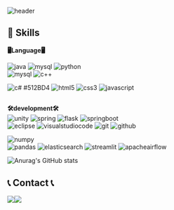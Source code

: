 ![header](https://capsule-render.vercel.app/api?type=rounded&color=timeGradient&text=Welcome%20to%20kimyoonseong's%20GitHub%20👋&animation=twinkling&fontSize=40&fontAlignY=50&fontAlign=50&height=180)
<br>


## 🦾 Skills
**🖥️Language🖥️**
<br>
<!-- Oracle의 요청으로 Java 로고가 Simple Icons에서 삭제되었기에 대신 OpenJDK의 로고를 사용 -->
![java](https://img.shields.io/badge/JAVA-007396?style=for-the-badge&logo=java&logoColor=white)
![mysql](https://img.shields.io/badge/MySQL-4479A1?style=for-the-badge&logo=MySQL&logoColor=white)
![python](https://img.shields.io/badge/Python-3776AB?style=flat-square&logo=Python-3776AB&logoColor=white)
<br>
![mysql](https://img.shields.io/badge/MySQL-4479A1?style=for-the-badge&logo=MySQL&logoColor=white)
![c++](https://img.shields.io/badge/c++-00599C?style=flat-square&logo=cplusplus&logoColor=white)

![c#](https://img.shields.io/badge/c-512BD4?style=flat-square&logo=csharp&logoColor=white)
#512BD4
![html5](https://img.shields.io/badge/html5-ffffff.svg?&style=for-the-badge&logo=html5&logoColor=black)
![css3](https://img.shields.io/badge/css3-ffffff.svg?&style=for-the-badge&logo=css3&logoColor=black)
![javascript](https://img.shields.io/badge/javascript-ffffff.svg?&style=for-the-badge&logo=javascript&logoColor=black)


##
**🛠️development🛠️**
<br>
![unity](https://img.shields.io/badge/unity-000000?style=flat-square&logo=unity&logoColor=white)
![spring](https://img.shields.io/badge/Spring-6DB33F?style=flat-square&logo=spring&logoColor=white)
![flask](https://img.shields.io/badge/flask-000000?style=for-the-badge&logo=flask&logoColor=white)
![springboot](https://img.shields.io/badge/springboot-6DB33F?style=for-the-badge&logo=springboot&logoColor=white)
<br>
![eclipse](https://img.shields.io/badge/Eclipse-2C2255?style=for-the-badge&logo=Eclipse%20IDE&logoColor=white)
![visualstudiocode](https://img.shields.io/badge/visualstudiocode-007ACC?style=for-the-badge&logo=visualstudiocode&logoColor=white)
![git](https://img.shields.io/badge/Git-F05032?style=flat-square&logo=git&logoColor=white)
![github](https://img.shields.io/badge/GitHub-181717?style=flat-square&logo=github&logoColor=white)

![numpy](https://img.shields.io/badge/numpy-ffffff.svg?&style=for-the-badge&logo=numpy&logoColor=black)<br>
![pandas](https://img.shields.io/badge/pandas-ffffff.svg?&style=for-the-badge&logo=pandas&logoColor=black)
![elasticsearch](https://img.shields.io/badge/elasticsearch-ffffff.svg?&style=for-the-badge&logo=elasticsearch&logoColor=black)
![streamlit](https://img.shields.io/badge/streamlit-ffffff.svg?&style=for-the-badge&logo=streamlit&logoColor=black)
![apacheairflow](https://img.shields.io/badge/apacheairflow-ffffff.svg?&style=for-the-badge&logo=apacheairflow&logoColor=black)


![Anurag's GitHub stats](https://github-readme-stats.vercel.app/api?username=kimyoonseong&show_icons=true&theme=radical)<br>
## 📞 Contact 📞
<div style="display:flex; flex-direction:row;">
    <a href="mailto:dannyk977@gmail.com">
        <img src="https://img.shields.io/badge/Gmail-EA4335?style=for-the-badge&logo=Gmail&logoColor=white"> 
    </a>
    <a href="https://www.instagram.com/walaos/">
        <img src="https://img.shields.io/badge/Instagram-E4405F?style=for-the-badge&logo=Instagram&logoColor=white"> 
    </a>

</div><br>
<!--
**kimyoonseong/kimyoonseong** is a ✨ _special_ ✨ repository because its `README.md` (this file) appears on your GitHub profile.

Here are some ideas to get you started:
<a href="버튼을 눌렀을 때 이동할 링크" target="_blank"><img src="https://img.shields.io/badge/뱃지레이블-배경색?style=뱃지모양&logo=로고&logoColor=로고색상"/></a>
![Anurag's GitHub stats](https://github-readme-stats.vercel.app/api?username=dannyk97@naver.com&show_icons=true&theme=radical)
- 🔭 I’m currently working on ...
- 🌱 I’m currently learning ...
- 👯 I’m looking to collaborate on ...
- 🤔 I’m looking for help with ...
- 💬 Ask me about ...
- 📫 How to reach me: ...
- 😄 Pronouns: ...
- ⚡ Fun fact: ...
-->
